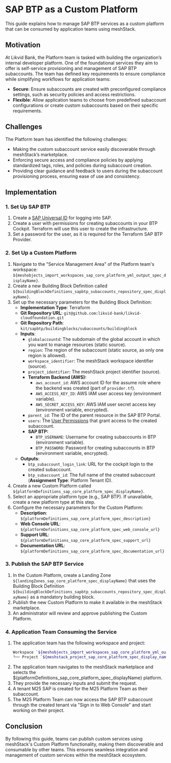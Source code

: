 # SAP BTP as a Custom Platform

This guide explains how to manage SAP BTP services as a custom platform that can be consumed by application teams using meshStack.

## Motivation

At Likvid Bank, the Platform team is tasked with building the organization’s internal developer platform. One of the foundational services they aim to offer is self-service provisioning and management of SAP BTP subaccounts. The team has defined key requirements to ensure compliance while simplifying workflows for application teams:

- **Secure**: Ensure subaccounts are created with preconfigured compliance settings, such as security policies and access restrictions.
- **Flexible**: Allow application teams to choose from predefined subaccount configurations or create custom subaccounts based on their specific requirements.

## Challenges

The Platform team has identified the following challenges:

- Making the custom subaccount service easily discoverable through meshStack’s marketplace.
- Enforcing secure access and compliance policies by applying standardized tags, roles, and policies during subaccount creation.
- Providing clear guidance and feedback to users during the subaccount provisioning process, ensuring ease of use and consistency.

## Implementation

### 1. Set Up SAP BTP

1. Create a [SAP Universal ID](https://account.sap.com/core/create) for logging into SAP.
2. Create a user with permissions for creating subaccounts in your BTP Cockpit. Terraform will use this user to create the infrastructure.
3. Set a password for the user, as it is required for the Terraform SAP BTP Provider.

### 2. Set Up a Custom Platform

1. Navigate to the "Service Management Area" of the Platform team's workspace: `${meshobjects_import_workspaces_sap_core_platform_yml_output_spec_displayName}`.
2. Create a new Building Block Definition called `${buildingBlockDefinitions_sapbtp_subaccounts_repository_spec_displayName}`.
3. Set up the necessary parameters for the Building Block Definition:
   - **Implementation Type**: Terraform
   - **Git Repository URL**: `git@github.com:likvid-bank/likvid-cloudfoundation.git`
   - **Git Repository Path**: `kit/sapbtp/buildingblocks/subaccounts/buildingblock`
   - **Inputs**:
     - `globalaccountd`: The subdomain of the global account in which you want to manage resources (static source).
     - `region`: The region of the subaccount (static source, as only one region is allowed).
     - `workspace_identifier`: The meshStack workspace identifier (source).
     - `project_identifier`: The meshStack project identifier (source).
     - **Terraform Backend (AWS):**
       - `aws_account_id`: AWS account ID for the assume role where the backend was created (part of `provider.tf`).
       - `AWS_ACCESS_KEY_ID`: AWS IAM user access key (environment variable).
       - `AWS_SECRET_ACCESS_KEY`: AWS IAM user secret access key (environment variable, encrypted).
     - `parent_id`: The ID of the parent resource in the SAP BTP Portal.
     - `users`: The [User Permissions](https://docs.meshcloud.io/docs/administration.building-blocks.html#user-permissions) that grant access to the created subaccount.
     - **SAP BTP:**
       - `BTP_USERNAME`: Username for creating subaccounts in BTP (environment variable).
       - `BTP_PASSWORD`: Password for creating subaccounts in BTP (environment variable, encrypted).
   - **Outputs**:
     - `btp_subaccount_login_link`: URL for the cockpit login to the created subaccount.
     - `btp_subaccount_id`: The full name of the created subaccount (**Assignment Type**: Platform Tenant ID).
4. Create a new Custom Platform called `${platformDefinitions_sap_core_platform_spec_displayName}`.
5. Select an appropriate platform type (e.g., SAP BTP). If unavailable, create a new platform type at this step.
6. Configure the necessary parameters for the Custom Platform:
   - **Description**: `${platformDefinitions_sap_core_platform_spec_description}`
   - **Web Console URL**: `${platformDefinitions_sap_core_platform_spec_web_console_url}`
   - **Support URL**: `${platformDefinitions_sap_core_platform_spec_support_url}`
   - **Documentation URL**: `${platformDefinitions_sap_core_platform_spec_documentation_url}`

### 3. Publish the SAP BTP Service

1. In the Custom Platform, create a Landing Zone `${landingZones_sap_core_platform_spec_displayName}` that uses the Building Block Definition `${buildingBlockDefinitions_sapbtp_subaccounts_repository_spec_displayName}` as a mandatory building block.
2. Publish the new Custom Platform to make it available in the meshStack marketplace.
3. An administrator will review and approve publishing the Custom Platform.

### 4. Application Team Consuming the Service

1. The application team has the following workspace and project:
   ```bash
   Workspace `${meshobjects_import_workspaces_sap_core_platform_yml_output_spec_displayName}`
   └── Project `${meshstack_project_sap_core_platform_spec_display_name}`
2. The application team navigates to the meshStack marketplace and selects the ${platformDefinitions_sap_core_platform_spec_displayName} platform.
3. They provide the necessary inputs and submit the request.
4. A tenant M25 SAP is created for the M25 Platform Team as their subaccount.
5. The M25 Platform Team can now access the SAP BTP subaccount through the created tenant via "Sign in to Web Console" and start working on their project.

## Conclusion
By following this guide, teams can publish custom services using meshStack's Custom Platform functionality, 
making them discoverable and consumable by other teams. This ensures seamless integration and management of 
custom services within the meshStack ecosystem.
